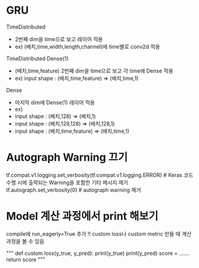 # GRU

TimeDistributed
- 2번째 dim을 time으로 보고 레이어 적용
- ex) (배치,time,width,length,channel)에 time별로 conv2d 적용

TimeDistributed Dense(1)
- (배치,time,feature) 2번째 dim을 time으로 보고 각 time에 Dense 적용
- ex) input shape : (배치,time,feature) => (배치,time,1)

Dense
- 마지막 dim에 Dense(1) 레이어 적용
- ex) 
- input shape : (배치,128) => (배치,1)
- input shape : (배치,128,128) => (배치,128,1)
- input shape : (배치,time,feature) => (배치,time,1)
      


# Autograph Warning 끄기 
tf.compat.v1.logging.set_verbosity(tf.compat.v1.logging.ERROR) # Keras 코드 수행 시에 출력되는 Warning을 포함한 기타 메시지 제거
tf.autograph.set_verbosity(0) # autograph warning 제거

# Model 계산 과정에서 print 해보기
compile에 run_eagerly=True 추가 !!
custom loss나 custom metric 만들 때 계산 과정을 볼 수 있음

"""
def custom loss(y_true, y_pred):
    print(y_true)
    print(y_pred)
    score = .......
    return score
"""


